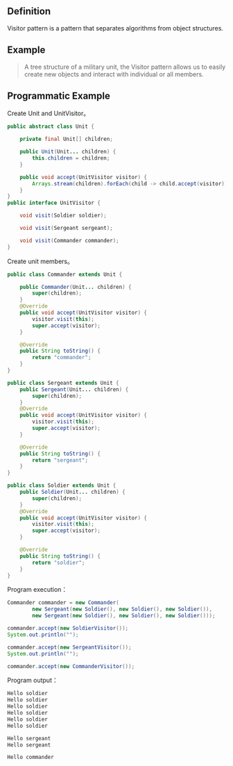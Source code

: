 ## Definition

Visitor pattern is a pattern that separates algorithms from object structures.

## Example

> A tree structure of a military unit, the Visitor pattern allows us to easily create new objects and interact with individual or all members.

## Programmatic Example

Create Unit and UnitVisitor。

```java
public abstract class Unit {

    private final Unit[] children;

    public Unit(Unit... children) {
        this.children = children;
    }

    public void accept(UnitVisitor visitor) {
        Arrays.stream(children).forEach(child -> child.accept(visitor));
    }
}
public interface UnitVisitor {

    void visit(Soldier soldier);

    void visit(Sergeant sergeant);

    void visit(Commander commander);
}
```

Create unit members。

```java
public class Commander extends Unit {

    public Commander(Unit... children) {
        super(children);
    }
    @Override
    public void accept(UnitVisitor visitor) {
        visitor.visit(this);
        super.accept(visitor);
    }

    @Override
    public String toString() {
        return "commander";
    }
}

public class Sergeant extends Unit {
    public Sergeant(Unit... children) {
        super(children);
    }
    @Override
    public void accept(UnitVisitor visitor) {
        visitor.visit(this);
        super.accept(visitor);
    }

    @Override
    public String toString() {
        return "sergeant";
    }
}

public class Soldier extends Unit {
    public Soldier(Unit... children) {
        super(children);
    }
    @Override
    public void accept(UnitVisitor visitor) {
        visitor.visit(this);
        super.accept(visitor);
    }

    @Override
    public String toString() {
        return "soldier";
    }
}
```

Program execution：

```java
Commander commander = new Commander(
        new Sergeant(new Soldier(), new Soldier(), new Soldier()),
        new Sergeant(new Soldier(), new Soldier(), new Soldier()));

commander.accept(new SoldierVisitor());
System.out.println("");

commander.accept(new SergeantVisitor());
System.out.println("");

commander.accept(new CommanderVisitor());
```

Program output：

```java
Hello soldier
Hello soldier
Hello soldier
Hello soldier
Hello soldier
Hello soldier

Hello sergeant
Hello sergeant

Hello commander
```
